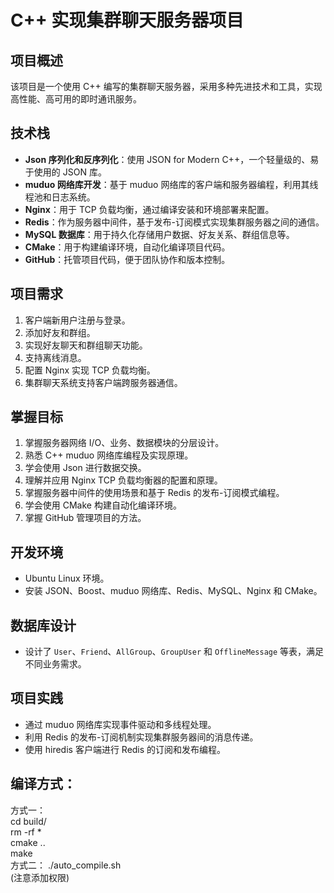 # C++ 实现集群聊天服务器项目

## 项目概述
该项目是一个使用 C++ 编写的集群聊天服务器，采用多种先进技术和工具，实现高性能、高可用的即时通讯服务。

## 技术栈
- **Json 序列化和反序列化**：使用 JSON for Modern C++，一个轻量级的、易于使用的 JSON 库。
- **muduo 网络库开发**：基于 muduo 网络库的客户端和服务器编程，利用其线程池和日志系统。
- **Nginx**：用于 TCP 负载均衡，通过编译安装和环境部署来配置。
- **Redis**：作为服务器中间件，基于发布-订阅模式实现集群服务器之间的通信。
- **MySQL 数据库**：用于持久化存储用户数据、好友关系、群组信息等。
- **CMake**：用于构建编译环境，自动化编译项目代码。
- **GitHub**：托管项目代码，便于团队协作和版本控制。

## 项目需求
1. 客户端新用户注册与登录。
2. 添加好友和群组。
3. 实现好友聊天和群组聊天功能。
4. 支持离线消息。
5. 配置 Nginx 实现 TCP 负载均衡。
6. 集群聊天系统支持客户端跨服务器通信。

## 掌握目标
1. 掌握服务器网络 I/O、业务、数据模块的分层设计。
2. 熟悉 C++ muduo 网络库编程及实现原理。
3. 学会使用 Json 进行数据交换。
4. 理解并应用 Nginx TCP 负载均衡器的配置和原理。
5. 掌握服务器中间件的使用场景和基于 Redis 的发布-订阅模式编程。
6. 学会使用 CMake 构建自动化编译环境。
7. 掌握 GitHub 管理项目的方法。

## 开发环境
- Ubuntu Linux 环境。
- 安装 JSON、Boost、muduo 网络库、Redis、MySQL、Nginx 和 CMake。

## 数据库设计
- 设计了 `User`、`Friend`、`AllGroup`、`GroupUser` 和 `OfflineMessage` 等表，满足不同业务需求。

## 项目实践
- 通过 muduo 网络库实现事件驱动和多线程处理。
- 利用 Redis 的发布-订阅机制实现集群服务器间的消息传递。
- 使用 hiredis 客户端进行 Redis 的订阅和发布编程。

## 编译方式：
方式一：   
cd build/  
rm -rf *  
cmake ..  
make   
方式二：
./auto_compile.sh  
(注意添加权限)

